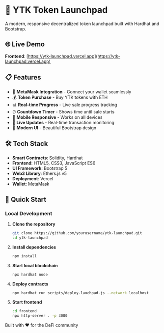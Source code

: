 # 🚀 YTK Token Launchpad

A modern, responsive decentralized token launchpad built with Hardhat and Bootstrap.

## 🌐 Live Demo

**Frontend**: [https://ytk-launchpad.vercel.app](https://ytk-launchpad.vercel.app)

## 📋 Features

- 🔗 **MetaMask Integration** - Connect your wallet seamlessly
- 💰 **Token Purchase** - Buy YTK tokens with ETH
- 📊 **Real-time Progress** - Live sale progress tracking
- ⏰ **Countdown Timer** - Shows time until sale starts
- 📱 **Mobile Responsive** - Works on all devices
- 🔄 **Live Updates** - Real-time transaction monitoring
- 🎨 **Modern UI** - Beautiful Bootstrap design

## 🛠️ Tech Stack

- **Smart Contracts**: Solidity, Hardhat
- **Frontend**: HTML5, CSS3, JavaScript ES6
- **UI Framework**: Bootstrap 5
- **Web3 Library**: Ethers.js v5
- **Deployment**: Vercel
- **Wallet**: MetaMask

## 🚀 Quick Start

### Local Development

1. **Clone the repository**
   ```bash
   git clone https://github.com/yourusername/ytk-launchpad.git
   cd ytk-launchpad
   ```

2. **Install dependencies**
   ```bash
   npm install
   ```

3. **Start local blockchain**
   ```bash
   npx hardhat node
   ```

4. **Deploy contracts**
   ```bash
   npx hardhat run scripts/deploy-lauchpad.js --network localhost
   ```

5. **Start frontend**
   ```bash
   cd frontend
   npx http-server . -p 3000
   ```

Built with ❤️ for the DeFi community
